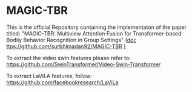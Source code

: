 # MAGIC-TBR
This is the official Repository containing the implementaton of the paper titled: "MAGIC-TBR: Multiview Attention Fusion for Transformer-based
Bodily Behavior Recognition in Group Settings"  ([doi: ttps://github.com/surbhimadan92/MAGIC-TBR](https://doi.org/10.1145/3581783.3612858) )



To extract the video swin features please refer to:  https://github.com/SwinTransformer/Video-Swin-Transformer 


To extract LaViLA features, follow: https://github.com/facebookresearch/LaViLa 
